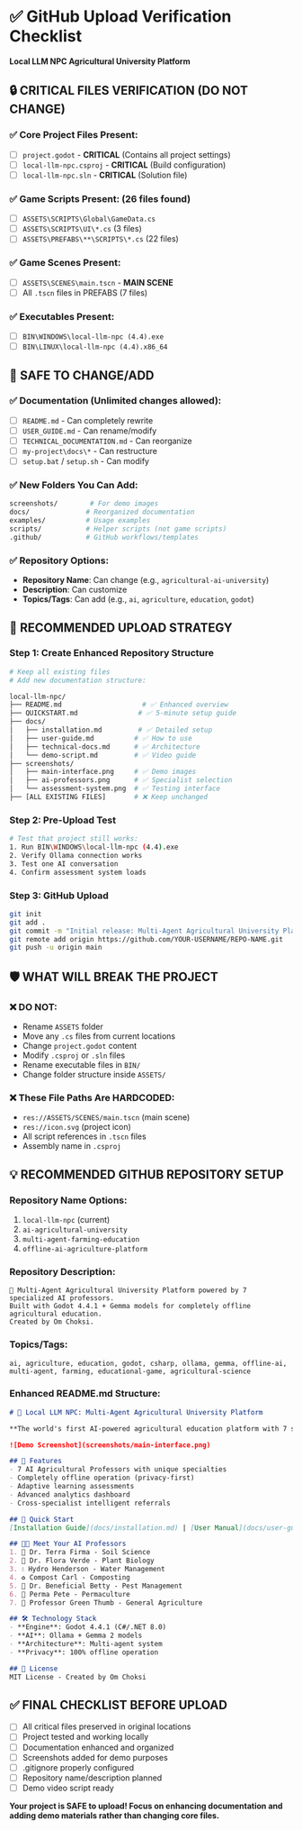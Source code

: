 # ✅ GitHub Upload Verification Checklist
**Local LLM NPC Agricultural University Platform**

## 🔒 **CRITICAL FILES VERIFICATION** (DO NOT CHANGE)

### ✅ Core Project Files Present:
- [ ] `project.godot` - **CRITICAL** (Contains all project settings)
- [ ] `local-llm-npc.csproj` - **CRITICAL** (Build configuration)  
- [ ] `local-llm-npc.sln` - **CRITICAL** (Solution file)

### ✅ Game Scripts Present: (26 files found)
- [ ] `ASSETS\SCRIPTS\Global\GameData.cs`
- [ ] `ASSETS\SCRIPTS\UI\*.cs` (3 files)
- [ ] `ASSETS\PREFABS\**\SCRIPTS\*.cs` (22 files)

### ✅ Game Scenes Present:
- [ ] `ASSETS\SCENES\main.tscn` - **MAIN SCENE**
- [ ] All `.tscn` files in PREFABS (7 files)

### ✅ Executables Present:
- [ ] `BIN\WINDOWS\local-llm-npc (4.4).exe`
- [ ] `BIN\LINUX\local-llm-npc (4.4).x86_64`

## 🎯 **SAFE TO CHANGE/ADD**

### ✅ Documentation (Unlimited changes allowed):
- [ ] `README.md` - Can completely rewrite
- [ ] `USER_GUIDE.md` - Can rename/modify
- [ ] `TECHNICAL_DOCUMENTATION.md` - Can reorganize
- [ ] `my-project\docs\*` - Can restructure
- [ ] `setup.bat` / `setup.sh` - Can modify

### ✅ New Folders You Can Add:
```bash
screenshots/        # For demo images
docs/              # Reorganized documentation  
examples/          # Usage examples
scripts/           # Helper scripts (not game scripts)
.github/           # GitHub workflows/templates
```

### ✅ Repository Options:
- **Repository Name**: Can change (e.g., `agricultural-ai-university`)
- **Description**: Can customize
- **Topics/Tags**: Can add (e.g., `ai`, `agriculture`, `education`, `godot`)

## 🚀 **RECOMMENDED UPLOAD STRATEGY**

### Step 1: Create Enhanced Repository Structure
```bash
# Keep all existing files
# Add new documentation structure:

local-llm-npc/
├── README.md                    # ✅ Enhanced overview
├── QUICKSTART.md               # ✅ 5-minute setup guide  
├── docs/
│   ├── installation.md         # ✅ Detailed setup
│   ├── user-guide.md          # ✅ How to use
│   ├── technical-docs.md      # ✅ Architecture
│   └── demo-script.md         # ✅ Video guide
├── screenshots/
│   ├── main-interface.png     # ✅ Demo images
│   ├── ai-professors.png      # ✅ Specialist selection
│   └── assessment-system.png  # ✅ Testing interface
├── [ALL EXISTING FILES]       # ❌ Keep unchanged
```

### Step 2: Pre-Upload Test
```bash
# Test that project still works:
1. Run BIN\WINDOWS\local-llm-npc (4.4).exe
2. Verify Ollama connection works
3. Test one AI conversation
4. Confirm assessment system loads
```

### Step 3: GitHub Upload
```bash
git init
git add .
git commit -m "Initial release: Multi-Agent Agricultural University Platform"
git remote add origin https://github.com/YOUR-USERNAME/REPO-NAME.git
git push -u origin main
```

## 🛡️ **WHAT WILL BREAK THE PROJECT**

### ❌ DO NOT:
- Rename `ASSETS` folder
- Move any `.cs` files from current locations  
- Change `project.godot` content
- Modify `.csproj` or `.sln` files
- Rename executable files in `BIN/`
- Change folder structure inside `ASSETS/`

### ❌ These File Paths Are HARDCODED:
- `res://ASSETS/SCENES/main.tscn` (main scene)
- `res://icon.svg` (project icon)
- All script references in `.tscn` files
- Assembly name in `.csproj`

## 💡 **RECOMMENDED GITHUB REPOSITORY SETUP**

### Repository Name Options:
1. `local-llm-npc` (current)
2. `ai-agricultural-university` 
3. `multi-agent-farming-education`
4. `offline-ai-agriculture-platform`

### Repository Description:
```
🌾 Multi-Agent Agricultural University Platform powered by 7 specialized AI professors. 
Built with Godot 4.4.1 + Gemma models for completely offline agricultural education.
Created by Om Choksi.
```

### Topics/Tags:
```
ai, agriculture, education, godot, csharp, ollama, gemma, offline-ai, 
multi-agent, farming, educational-game, agricultural-science
```

### Enhanced README.md Structure:
```markdown
# 🌾 Local LLM NPC: Multi-Agent Agricultural University Platform

**The world's first AI-powered agricultural education platform with 7 specialized professors**

![Demo Screenshot](screenshots/main-interface.png)

## 🎯 Features
- 7 AI Agricultural Professors with unique specialties
- Completely offline operation (privacy-first)
- Adaptive learning assessments  
- Advanced analytics dashboard
- Cross-specialist intelligent referrals

## 🚀 Quick Start
[Installation Guide](docs/installation.md) | [User Manual](docs/user-guide.md) | [Demo Video Script](docs/demo-script.md)

## 👨‍🏫 Meet Your AI Professors
1. 🌱 Dr. Terra Firma - Soil Science
2. 🌿 Dr. Flora Verde - Plant Biology  
3. 💧 Hydro Henderson - Water Management
4. ♻️ Compost Carl - Composting
5. 🐛 Dr. Beneficial Betty - Pest Management
6. 🌳 Perma Pete - Permaculture
7. 🚜 Professor Green Thumb - General Agriculture

## 🛠️ Technology Stack
- **Engine**: Godot 4.4.1 (C#/.NET 8.0)
- **AI**: Ollama + Gemma 2 models
- **Architecture**: Multi-agent system
- **Privacy**: 100% offline operation

## 📄 License
MIT License - Created by Om Choksi
```

## ✅ **FINAL CHECKLIST BEFORE UPLOAD**

- [ ] All critical files preserved in original locations
- [ ] Project tested and working locally
- [ ] Documentation enhanced and organized
- [ ] Screenshots added for demo purposes
- [ ] .gitignore properly configured
- [ ] Repository name/description planned
- [ ] Demo video script ready

**Your project is SAFE to upload! Focus on enhancing documentation and adding demo materials rather than changing core files.**
